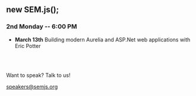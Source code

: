 ##  new SEM.js();
### 2nd Monday -- 6:00 PM

- **March 13th** Building modern Aurelia and ASP.Net web applications with Eric Potter
<br />
<br />

Want to speak? Talk to us!

speakers@semjs.org
